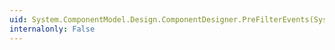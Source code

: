 ```yaml
---
uid: System.ComponentModel.Design.ComponentDesigner.PreFilterEvents(System.Collections.IDictionary)
internalonly: False
---
```

